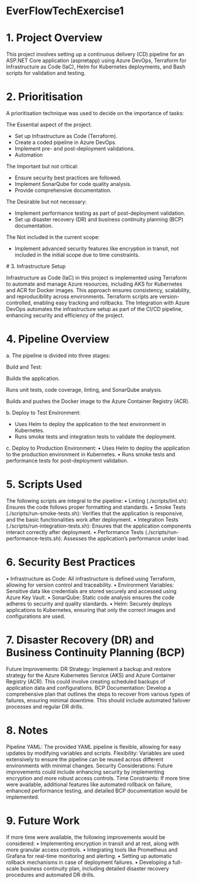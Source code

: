 # EverFlowTechExercise1

# 1. Project Overview
<p>This project involves setting up a continuous delivery (CD) pipeline for an ASP.NET Core application (aspnetapp) using Azure DevOps, Terraform for Infrastructure as Code (IaC), Helm for Kubernetes deployments, and Bash scripts for validation and testing.</p>

# 2. Prioritisation
<p>A prioritisation technique was used to decide on the importance of tasks:</p> 

<p>The Essential aspect of the project.</p>
<ul>
<li> Set up Infrastructure as Code (Terraform). </li>
<li> Create a coded pipeline in Azure DevOps. </li>
<li> Implement pre- and post-deployment validations. </li>
<li> Automation </li>
</ul>
<p> The Important but not critical: </p>
<ul>
<li> Ensure security best practices are followed.</li>
<li> Implement SonarQube for code quality analysis.</li>
<li> Provide comprehensive documentation.</li>
</ul>
<p> The Desirable but not necessary:</p>
<ul>
<li> Implement performance testing as part of post-deployment validation.</li>
<li> Set up disaster recovery (DR) and business continuity planning (BCP) documentation.</li>
</ul>
<p> The Not included in the current scope:</p>
<ul>
<li>	Implement advanced security features like encryption in transit, not included in the initial scope due to time constraints.</li>
</ul>
# 3. Infrastructure Setup
<p> Infrastructure as Code (IaC) in this project is implemented using Terraform to automate and manage Azure resources, including AKS for Kubernetes and ACR for Docker images. This approach ensures consistency, scalability, and reproducibility across environments. Terraform scripts are version-controlled, enabling easy tracking and rollbacks. The Integration with Azure DevOps automates the infrastructure setup as part of the CI/CD pipeline, enhancing security and efficiency of the project. </p>

# 4. Pipeline Overview
<p> a. The pipeline is divided into three stages:</p>
<p> Build and Test: </p>
<p>Builds the application.</p>
<p>Runs unit tests, code coverage, linting, and SonarQube analysis. </p>
<p>Builds and pushes the Docker image to the Azure Container Registry (ACR).</p>

<p> b.	Deploy to Test Environment: </p>
<ul>
<li>Uses Helm to deploy the application to the test environment in Kubernetes.</li>
<li>Runs smoke tests and integration tests to validate the deployment.</li>
</ul>
c.	Deploy to Production Environment:
•	Uses Helm to deploy the application to the production environment in Kubernetes.
•	Runs smoke tests and performance tests for post-deployment validation.

# 5. Scripts Used

The following scripts are integral to the pipeline:
•	Linting (./scripts/lint.sh): Ensures the code follows proper formatting and standards.
•	Smoke Tests (./scripts/run-smoke-tests.sh): Verifies that the application is responsive, and the basic functionalities work after deployment.
•	Integration Tests (./scripts/run-integration-tests.sh): Ensures that the application components interact correctly after deployment.
•	Performance Tests (./scripts/run-performance-tests.sh): Assesses the application’s performance under load.
# 6. Security Best Practices
•	Infrastructure as Code: All infrastructure is defined using Terraform, allowing for version control and traceability.
•	Environment Variables: Sensitive data like credentials are stored securely and accessed using Azure Key Vault.
•	SonarQube: Static code analysis ensures the code adheres to security and quality standards.
•	Helm: Securely deploys applications to Kubernetes, ensuring that only the correct images and configurations are used.

# 7. Disaster Recovery (DR) and Business Continuity Planning (BCP)
Future Improvements:
DR Strategy: Implement a backup and restore strategy for the Azure Kubernetes Service (AKS) and Azure Container Registry (ACR). This could involve creating scheduled backups of application data and configurations.
BCP Documentation: Develop a comprehensive plan that outlines the steps to recover from various types of failures, ensuring minimal downtime. This should include automated failover processes and regular DR drills.

# 8. Notes
Pipeline YAML: The provided YAML pipeline is flexible, allowing for easy updates by modifying variables and scripts.
Flexibility: Variables are used extensively to ensure the pipeline can be reused across different environments with minimal changes.
Security Considerations: Future improvements could include enhancing security by implementing encryption and more robust access controls.
Time Constraints: If more time were available, additional features like automated rollback on failure, enhanced performance testing, and detailed BCP documentation would be implemented.

# 9. Future Work
If more time were available, the following improvements would be considered:
•	Implementing encryption in transit and at rest, along with more granular access controls.
•	Integrating tools like Prometheus and Grafana for real-time monitoring and alerting.
•	Setting up automatic rollback mechanisms in case of deployment failures.
•	Developing a full-scale business continuity plan, including detailed disaster recovery procedures and automated DR drills.


